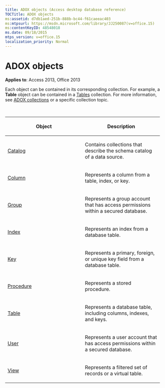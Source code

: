 ```yaml
---
title: ADOX objects (Access desktop database reference)
TOCTitle: ADOX objects
ms:assetid: d7db1aed-251b-888b-bc44-f61caeeac403
ms:mtpsurl: https://msdn.microsoft.com/library/JJ250087(v=office.15)
ms:contentKeyID: 48548018
ms.date: 09/18/2015
mtps_version: v=office.15
localization_priority: Normal
---
```


# ADOX objects

**Applies to**: Access 2013, Office 2013

Each object can be contained in its corresponding collection. For example, a **Table** object can be contained in a [Tables](tables-collection-adox.md) collection. For more information, see [ADOX collections](adox-collections.md) or a specific collection topic.

<br/>

<table>
<colgroup>
<col style="width: 50%" />
<col style="width: 50%" />
</colgroup>
<thead>
<tr class="header">
<th><p>Object</p></th>
<th><p>Description</p></th>
</tr>
</thead>
<tbody>
<tr class="odd">
<td><p><a href="catalog-object-adox.md">Catalog</a></p></td>
<td><p>Contains collections that describe the schema catalog of a data source.</p></td>
</tr>
<tr class="even">
<td><p><a href="column-object-adox.md">Column</a></p></td>
<td><p>Represents a column from a table, index, or key.</p></td>
</tr>
<tr class="odd">
<td><p><a href="group-object-adox.md">Group</a></p></td>
<td><p>Represents a group account that has access permissions within a secured database.</p></td>
</tr>
<tr class="even">
<td><p><a href="index-object-adox.md">Index</a></p></td>
<td><p>Represents an index from a database table.</p></td>
</tr>
<tr class="odd">
<td><p><a href="key-object-adox.md">Key</a></p></td>
<td><p>Represents a primary, foreign, or unique key field from a database table.</p></td>
</tr>
<tr class="even">
<td><p><a href="procedure-object-adox.md">Procedure</a></p></td>
<td><p>Represents a stored procedure.</p></td>
</tr>
<tr class="odd">
<td><p><a href="table-object-adox.md">Table</a></p></td>
<td><p>Represents a database table, including columns, indexes, and keys.</p></td>
</tr>
<tr class="even">
<td><p><a href="user-object-adox.md">User</a></p></td>
<td><p>Represents a user account that has access permissions within a secured database.</p></td>
</tr>
<tr class="odd">
<td><p><a href="view-object-adox.md">View</a></p></td>
<td><p>Represents a filtered set of records or a virtual table.</p></td>
</tr>
</tbody>
</table>

<br/>



